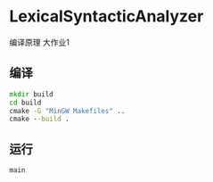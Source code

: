 # LexicalSyntacticAnalyzer

编译原理 大作业1

## 编译

```cmd
mkdir build
cd build
cmake -G "MinGW Makefiles" ..
cmake --build .
```

## 运行

```cmd
main
```
